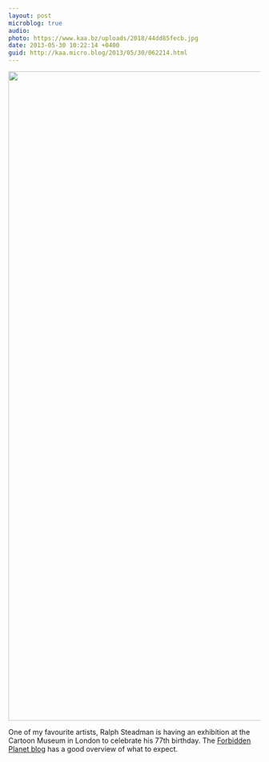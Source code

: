 ```yaml
---
layout: post
microblog: true
audio: 
photo: https://www.kaa.bz/uploads/2018/44dd85fecb.jpg
date: 2013-05-30 10:22:14 +0400
guid: http://kaa.micro.blog/2013/05/30/062214.html
---
```

<img src="https://www.kaa.bz/uploads/2018/44dd85fecb.jpg" alt="" width="800" height="1298" class="alignnone size-full wp-image-636" /> 

One of my favourite artists, Ralph Steadman is having an exhibition at the Cartoon Museum in London to celebrate his 77th birthday. The <a href="http://forbiddenplanet.co.uk/blog/2013/exhibitions-steadman-at-77/">Forbidden Planet blog</a> has a good overview of what to expect.
